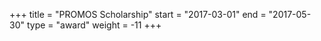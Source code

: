 +++
title = "PROMOS Scholarship"
start = "2017-03-01"
end = "2017-05-30"
type = "award"
weight = -11
+++
